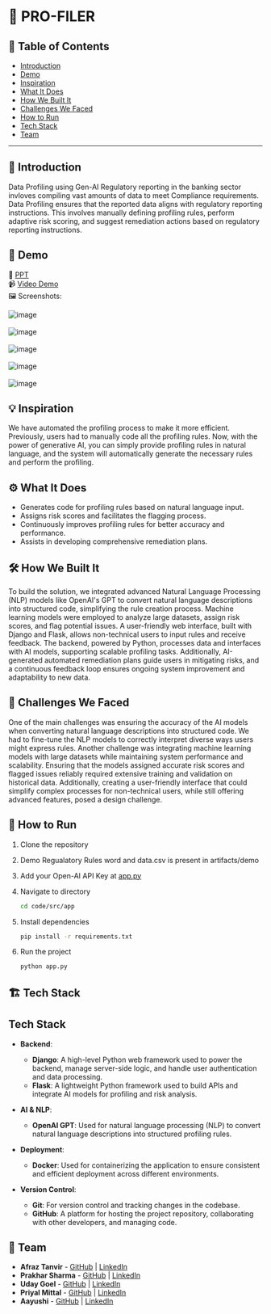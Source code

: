 # 🚀 PRO-FILER

## 📌 Table of Contents

- [Introduction](#introduction)
- [Demo](#demo)
- [Inspiration](#inspiration)
- [What It Does](#what-it-does)
- [How We Built It](#how-we-built-it)
- [Challenges We Faced](#challenges-we-faced)
- [How to Run](#how-to-run)
- [Tech Stack](#tech-stack)
- [Team](#team)

---

## 🎯 Introduction

Data Profiling using Gen-AI Regulatory reporting in the banking sector invloves compiling vast amounts of data to meet Compliance requirements. Data Profiling ensures that the reported data aligns with regulatory reporting instructions. This involves manually defining profiling rules, perform adaptive risk scoring, and suggest remediation actions based on regulatory reporting instructions.

## 🎥 Demo
 
🔗 [PPT](https://docs.google.com/presentation/d/1L7SD3AG9k28GY7uiU3UDQT14vMVzGmoU/edit?usp=sharing&ouid=111480780257033541464&rtpof=true&sd=true)  <br>
📹 [Video Demo](https://drive.google.com/file/d/1tNhohFyZdEGImd0y0OuetjBQdHywRBxh/view?usp=sharing) <br>
🖼️ Screenshots:

![image](https://github.com/user-attachments/assets/aac9fa9f-2eb7-4852-92e7-3ebb3130af66)
<br><br>
![image](https://github.com/user-attachments/assets/a27b2c08-cfe3-403d-8aca-81b6b653aa04)
<br><br>
![image](https://github.com/user-attachments/assets/ce34372d-eaf2-47b6-8cdd-afd6ac2c93f2)
<br><br>
![image](https://github.com/user-attachments/assets/639962fb-d50e-4f67-918e-d117d009d715)
<br><br>
![image](https://github.com/user-attachments/assets/43bcf508-5319-48c7-809f-36d7f3b7cdcf)


## 💡 Inspiration

We have automated the profiling process to make it more efficient. Previously, users had to manually code all the profiling rules. Now, with the power of generative AI, you can simply provide profiling rules in natural language, and the system will automatically generate the necessary rules and perform the profiling.

## ⚙️ What It Does

* Generates code for profiling rules based on natural language input.
* Assigns risk scores and facilitates the flagging process.
* Continuously improves profiling rules for better accuracy and performance.
* Assists in developing comprehensive remediation plans.

## 🛠️ How We Built It

To build the solution, we integrated advanced Natural Language Processing (NLP) models like OpenAI's GPT to convert natural language descriptions into structured code, simplifying the rule creation process. Machine learning models were employed to analyze large datasets, assign risk scores, and flag potential issues. A user-friendly web interface, built with Django and Flask, allows non-technical users to input rules and receive feedback. The backend, powered by Python, processes data and interfaces with AI models, supporting scalable profiling tasks. Additionally, AI-generated automated remediation plans guide users in mitigating risks, and a continuous feedback loop ensures ongoing system improvement and adaptability to new data.

## 🚧 Challenges We Faced

One of the main challenges was ensuring the accuracy of the AI models when converting natural language descriptions into structured code. We had to fine-tune the NLP models to correctly interpret diverse ways users might express rules. Another challenge was integrating machine learning models with large datasets while maintaining system performance and scalability. Ensuring that the models assigned accurate risk scores and flagged issues reliably required extensive training and validation on historical data. Additionally, creating a user-friendly interface that could simplify complex processes for non-technical users, while still offering advanced features, posed a design challenge.

## 🏃 How to Run

1. Clone the repository

2. Demo Regualatory Rules word and data.csv is present in artifacts/demo

3. Add your Open-AI API Key  at [app.py](https://github.com/ewfx/gaidp-rookies/blob/main/code/src/app/app.py#L26)

4. Navigate to directory
   ```sh
   cd code/src/app
   ```
   
5. Install dependencies
   ```sh
   pip install -r requirements.txt
   ```
6. Run the project
   ```sh
   python app.py
   ```

## 🏗️ Tech Stack

## Tech Stack

- **Backend**:  
  - **Django**: A high-level Python web framework used to power the backend, manage server-side logic, and handle user authentication and data processing.
  - **Flask**: A lightweight Python framework used to build APIs and integrate AI models for profiling and risk analysis.

- **AI & NLP**:  
  - **OpenAI GPT**: Used for natural language processing (NLP) to convert natural language descriptions into structured profiling rules.

- **Deployment**:  
  - **Docker**: Used for containerizing the application to ensure consistent and efficient deployment across different environments.

- **Version Control**:  
  - **Git**: For version control and tracking changes in the codebase.
  - **GitHub**: A platform for hosting the project repository, collaborating with other developers, and managing code.

## 👥 Team

- **Afraz Tanvir** - [GitHub](https://github.com/A-Tanz) | [LinkedIn](https://www.linkedin.com/in/afraz-tanvir/)
- **Prakhar Sharma** - [GitHub](#) | [LinkedIn](#)
- **Uday Goel** - [GitHub](#) | [LinkedIn](#)
- **Priyal Mittal** - [GitHub](#) | [LinkedIn](#)
- **Aayushi** - [GitHub](#) | [LinkedIn](#)
